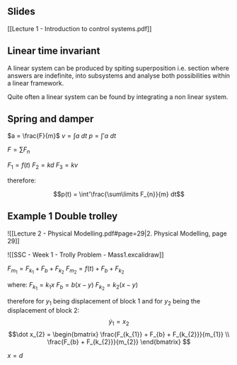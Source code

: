 
## Slides
[[Lecture 1 - Introduction to control systems.pdf]]

## Linear time invariant

A linear system can be produced by spiting superposition i.e. section where answers are indefinite, into subsystems and analyse both possibilities within a linear framework. 

Quite often a linear system can be found by integrating a non linear system. 

## Spring and damper

$a = \frac{F}{m}$
$v = \int a \ dt$ 
$p = \int' a \ dt$

$F = \sum F_{n}$

$F_{1} = f(t)$
$F_{2} = kd$
$F_{3} = kv$

therefore:

$$p(t) = \int'\frac{\sum\limits F_{n}}{m} dt$$



## Example 1 Double trolley

![[Lecture 2 - Physical Modelling.pdf#page=29|2. Physical Modelling, page 29]]

![[SSC - Week 1 - Trolly Problem - Mass1.excalidraw]]

$F_{m_{1}} = F_{k_{1}} + F_{b} + F_{k_{2}}$
$F_{m_{2}} = f(t) + F_{b} + F_{k_{2}}$

where:
$F_{k_{1}} = k_{1}x$
$F_{b} = b (x-y)$
$F_{k_{2}} = k_{2}(x-y)$

therefore for $y_{1}$ being displacement of block 1 and for $y_{2}$ being the displacement of block 2:
$$\dot y_{1} = x_{2}$$
$$\dot x_{2} = \begin{bmatrix}
\frac{F_{k_{1}} + F_{b} + F_{k_{2}}}{m_{1}} \\
\frac{F_{b} + F_{k_{2}}}{m_{2}}
\end{bmatrix} $$


$x = d$



